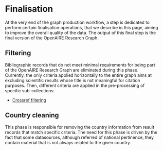 # Finalisation

At the very end of the graph production workflow, a step is dedicated to perform certain finalisation operations, that we describe in this page, 
aiming to improve the overall quality of the data. 
The output of this final step is the final version of the OpenAIRE Research Graph.

## Filtering

Bibliographic records that do not meet minimal requirements for being part of the OpenAIRE Research Graph are eliminated during this phase. 
Currently, the only criteria applied horizontally to the entire graph aims at excluding scientific results whose title is not meaningful for citation purposes.
Then, different criteria are applied in the pre-processing of specific sub-collections:

* [Crossref filtering](/graph-production-workflow/aggregation/non-compatible-sources/doiboost#crossref-filtering)

## Country cleaning

This phase is responsible for removing the country information from result records that match specific criteria. The need for this phase is driven by the fact that some datasources, although referred of national pertinence, they contain material that is not always related to the given country. 

